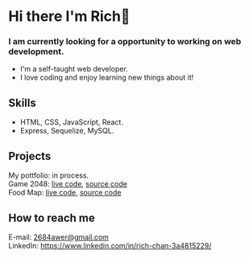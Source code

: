 # Hi there I'm Rich👋
### I am currently looking for a opportunity to working on web development.  
* I'm a self-taught web developer. 
* I love coding and enjoy learning new things about it!

## Skills
* HTML, CSS, JavaScript, React.
* Express, Sequelize, MySQL.

## Projects
My pottfolio: in process.  
Game 2048: [live code](https://zealous-perlman-f4781c.netlify.app/), [source code](https://github.com/rich2020s/2048)  
Food Map: [live code](https://api.outshaker.tw/#/home), [source code](https://github.com/chachachater/foodmap)  
  
## How to reach me
E-mail: 2684awer@gmail.com  
LinkedIn: https://www.linkedin.com/in/rich-chan-3a4815229/  
  
<!--
**rich2020s/rich2020s** is a ✨ _special_ ✨ repository because its `README.md` (this file) appears on your GitHub profile.  

Here are some ideas to get you started:

- 🔭 I’m currently working on ...
- 🌱 I’m currently learning ...
- 👯 I’m looking to collaborate on ...
- 🤔 I’m looking for help with ...
- 💬 Ask me about ...
- 📫 How to reach me: ...
- 😄 Pronouns: ...
- ⚡ Fun fact: ...
-->
